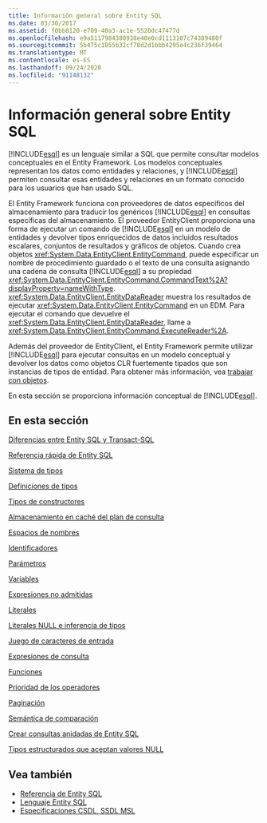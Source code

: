```yaml
---
title: Información general sobre Entity SQL
ms.date: 03/30/2017
ms.assetid: f0bb8120-e709-40a3-ac1e-5520dc47477d
ms.openlocfilehash: e9a5117984380938e48e0cd1113107c74389480f
ms.sourcegitcommit: 5b475c1855b32cf78d2d1bbb4295e4c236f39464
ms.translationtype: MT
ms.contentlocale: es-ES
ms.lasthandoff: 09/24/2020
ms.locfileid: "91148132"
---
```

# <a name="entity-sql-overview"></a>Información general sobre Entity SQL

[!INCLUDE[esql](../../../../../../includes/esql-md.md)] es un lenguaje similar a SQL que permite consultar modelos conceptuales en el Entity Framework. Los modelos conceptuales representan los datos como entidades y relaciones, y [!INCLUDE[esql](../../../../../../includes/esql-md.md)] permiten consultar esas entidades y relaciones en un formato conocido para los usuarios que han usado SQL.  

 El Entity Framework funciona con proveedores de datos específicos del almacenamiento para traducir los genéricos [!INCLUDE[esql](../../../../../../includes/esql-md.md)] en consultas específicas del almacenamiento. El proveedor EntityClient proporciona una forma de ejecutar un comando de [!INCLUDE[esql](../../../../../../includes/esql-md.md)] en un modelo de entidades y devolver tipos enriquecidos de datos incluidos resultados escalares, conjuntos de resultados y gráficos de objetos. Cuando crea objetos <xref:System.Data.EntityClient.EntityCommand>, puede especificar un nombre de procedimiento guardado o el texto de una consulta asignando una cadena de consulta [!INCLUDE[esql](../../../../../../includes/esql-md.md)] a su propiedad <xref:System.Data.EntityClient.EntityCommand.CommandText%2A?displayProperty=nameWithType>. <xref:System.Data.EntityClient.EntityDataReader> muestra los resultados de ejecutar <xref:System.Data.EntityClient.EntityCommand> en un EDM. Para ejecutar el comando que devuelve el <xref:System.Data.EntityClient.EntityDataReader>, llame a <xref:System.Data.EntityClient.EntityCommand.ExecuteReader%2A>.  
  
 Además del proveedor de EntityClient, el Entity Framework permite utilizar [!INCLUDE[esql](../../../../../../includes/esql-md.md)] para ejecutar consultas en un modelo conceptual y devolver los datos como objetos CLR fuertemente tipados que son instancias de tipos de entidad. Para obtener más información, vea [trabajar con objetos](../working-with-objects.md).  
  
 En esta sección se proporciona información conceptual de [!INCLUDE[esql](../../../../../../includes/esql-md.md)].  
  
## <a name="in-this-section"></a>En esta sección  

 [Diferencias entre Entity SQL y Transact-SQL](how-entity-sql-differs-from-transact-sql.md)  
  
 [Referencia rápida de Entity SQL](entity-sql-quick-reference.md)  
  
 [Sistema de tipos](type-system-entity-sql.md)  
  
 [Definiciones de tipos](type-definitions-entity-sql.md)  
  
 [Tipos de constructores](constructing-types-entity-sql.md)  
  
 [Almacenamiento en caché del plan de consulta](query-plan-caching-entity-sql.md)  
  
 [Espacios de nombres](namespaces-entity-sql.md)  
  
 [Identificadores](identifiers-entity-sql.md)  
  
 [Parámetros](parameters-entity-sql.md)  
  
 [Variables](variables-entity-sql.md)  
  
 [Expresiones no admitidas](unsupported-expressions-entity-sql.md)  
  
 [Literales](literals-entity-sql.md)  
  
 [Literales NULL e inferencia de tipos](null-literals-and-type-inference-entity-sql.md)  
  
 [Juego de caracteres de entrada](input-character-set-entity-sql.md)  
  
 [Expresiones de consulta](query-expressions-entity-sql.md)  
  
 [Funciones](functions-entity-sql.md)  
  
 [Prioridad de los operadores](operator-precedence-entity-sql.md)  
  
 [Paginación](paging-entity-sql.md)  
  
 [Semántica de comparación](comparison-semantics-entity-sql.md)  
  
 [Crear consultas anidadas de Entity SQL](composing-nested-entity-sql-queries.md)  
  
 [Tipos estructurados que aceptan valores NULL](nullable-structured-types-entity-sql.md)  
  
## <a name="see-also"></a>Vea también

- [Referencia de Entity SQL](entity-sql-reference.md)
- [Lenguaje Entity SQL](entity-sql-language.md)
- [Especificaciones CSDL, SSDL MSL](/ef/ef6/modeling/designer/advanced/edmx/csdl-spec)
